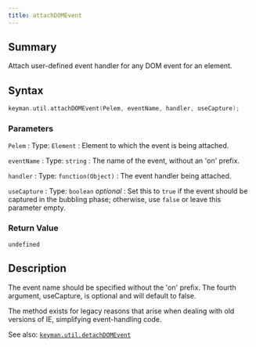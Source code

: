 ```yaml
---
title: attachDOMEvent
---
```


## Summary

Attach user-defined event handler for any DOM event for an element.

## Syntax

```c
keyman.util.attachDOMEvent(Pelem, eventName, handler, useCapture);
```

### Parameters

`Pelem`
:   Type: `Element`
:   Element to which the event is being attached.

`eventName`
:   Type: `string`
:   The name of the event, without an 'on' prefix.

`handler`
:   Type: `function(Object)`
:   The event handler being attached.

`useCapture`
:   Type: `boolean` *optional*
:   Set this to `true` if the event should be captured in the bubbling phase; otherwise, use `false` or leave this parameter empty.

### Return Value

`undefined`

## Description

The event name should be specified without the 'on' prefix. The fourth argument, useCapture, is optional and will default to false.

The method exists for legacy reasons that arise when dealing with old versions of IE, simplifying event-handling code.

See also: [`keyman.util.detachDOMEvent`](detachDOMEvent)

